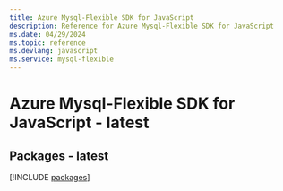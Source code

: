 ```yaml
---
title: Azure Mysql-Flexible SDK for JavaScript
description: Reference for Azure Mysql-Flexible SDK for JavaScript
ms.date: 04/29/2024
ms.topic: reference
ms.devlang: javascript
ms.service: mysql-flexible
---
```

# Azure Mysql-Flexible SDK for JavaScript - latest
## Packages - latest
[!INCLUDE [packages](mysql-flexible-index.md)]